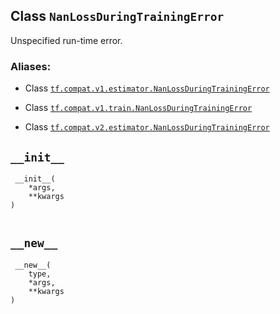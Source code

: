 

## Class  `NanLossDuringTrainingError` 
Unspecified run-time error.



### Aliases:

- Class [ `tf.compat.v1.estimator.NanLossDuringTrainingError` ](/api_docs/python/tf/estimator/NanLossDuringTrainingError)

- Class [ `tf.compat.v1.train.NanLossDuringTrainingError` ](/api_docs/python/tf/estimator/NanLossDuringTrainingError)

- Class [ `tf.compat.v2.estimator.NanLossDuringTrainingError` ](/api_docs/python/tf/estimator/NanLossDuringTrainingError)



##  `__init__` 


```
 __init__(
    *args,
    **kwargs
)
 
```



##  `__new__` 


```
 __new__(
    type,
    *args,
    **kwargs
)
 
```

